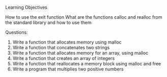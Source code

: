 Learning Objectives

How to use the exit function
What are the functions calloc and realloc from the standard library and how to use them

Questions:

1. Write a function that allocates memory using malloc
2. Write a function that concatenates two strings
3. Write a function that allocates memory for an array, using malloc
4. Write a function that creates an array of integers
5. Write a function that reallocates a memory block using malloc and free
6. Write a program that multiplies two positive numbers
